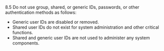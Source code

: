 8.5 Do not use group, shared, or generic 
IDs, passwords, or other authentication 
methods as follows: 

* Generic user IDs are disabled or removed. 
* Shared user IDs do not exist for system administration and other critical functions. 
* Shared and generic user IDs are not used to administer any system components. 




